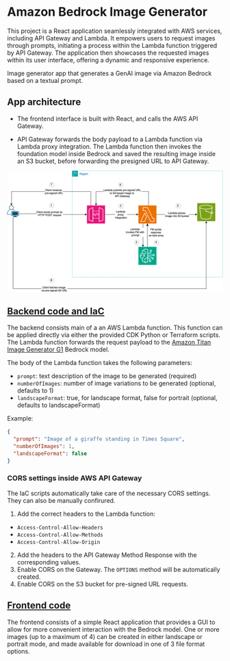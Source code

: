 # Amazon Bedrock Image Generator

This project is a React application seamlessly integrated with AWS services, including API Gateway and Lambda. It
empowers users to request images through prompts, initiating a process within the Lambda function triggered by API
Gateway. The application then showcases the requested images within its user interface, offering a dynamic and
responsive experience.

Image generator app that generates a GenAI image via Amazon Bedrock based on a textual prompt.

## App architecture

* The frontend interface is built with React, and calls the AWS API Gateway.

* API Gateway forwards the body payload to a Lambda function via Lambda proxy integration.
  The Lambda function then invokes the foundation model inside Bedrock and saved the resulting image inside an S3
  bucket,
  before forwarding the presigned URL to API Gateway.

![alt text](architecture/AWS-architecture.png "AWS Architecture")

## [Backend code and IaC](https://github.com/Carla-de-Beer/amazon-bedrock-image-generator/tree/main/bedrock-image-generator-backend)

The backend consists main of a an AWS Lambda function. This function can be applied directly via either the provided CDK
Python or Terraform scripts. The Lambda function forwards the request payload to
the [Amazon Titan Image Generator G1](https://docs.aws.amazon.com/bedrock/latest/userguide/model-parameters-titan-image.html)
Bedrock model.

The body of the Lambda function takes the following parameters:

* `prompt`: text description of the image to be generated (required)
* `numberOfImages`: number of image variations to be generated (optional, defaults to 1)
* `landscapeFormat`: true, for landscape format, false for portrait (optional, defaults to landscapeFormat)

Example:

```json
{
  "prompt": "Image of a giraffe standing in Times Square",
  "numberOfImages": 1,
  "landscapeFormat": false
}
```

### CORS settings inside AWS API Gateway

The IaC scripts automatically take care of the necessary CORS settings. They can also be manually confirured.

1. Add the correct headers to the Lambda function:

* `Access-Control-Allow-Headers`
* `Access-Control-Allow-Methods`
* `Access-Control-Allow-Origin`

2. Add the headers to the API Gateway Method Response with the corresponding values.
3. Enable CORS on the Gateway. The `OPTIONS` method will be automatically created.
4. Enable CORS on the S3 bucket for pre-signed URL requests.

## [Frontend code](https://github.com/Carla-de-Beer/amazon-bedrock-image-generator/tree/main/bedrock-image-generator-frontend)

The frontend consists of a simple React application that provides a GUI to allow for more convenient interaction with the Bedrock
model. One or more images (up to a maximum of 4) can be created in either landscape or portrait mode, and made available
for download in one of 3 file format options.